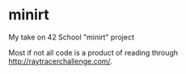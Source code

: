 # minirt

My take on 42 School "minirt" project

Most if not all code is a product of reading through
http://raytracerchallenge.com/.
